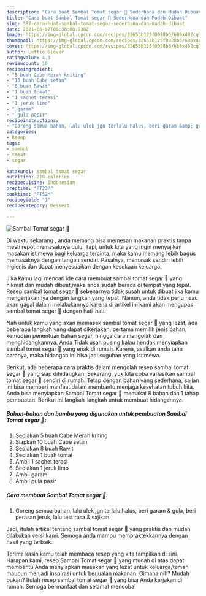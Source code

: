 ```yaml
---
description: "Cara buat Sambal Tomat segar 💛 Sederhana dan Mudah Dibuat"
title: "Cara buat Sambal Tomat segar 💛 Sederhana dan Mudah Dibuat"
slug: 587-cara-buat-sambal-tomat-segar-sederhana-dan-mudah-dibuat
date: 2021-06-07T06:38:08.930Z
image: https://img-global.cpcdn.com/recipes/32653b125f0028b6/680x482cq70/sambal-tomat-segar-💛-foto-resep-utama.jpg
thumbnail: https://img-global.cpcdn.com/recipes/32653b125f0028b6/680x482cq70/sambal-tomat-segar-💛-foto-resep-utama.jpg
cover: https://img-global.cpcdn.com/recipes/32653b125f0028b6/680x482cq70/sambal-tomat-segar-💛-foto-resep-utama.jpg
author: Lettie Glover
ratingvalue: 4.3
reviewcount: 10
recipeingredient:
- "5 buah Cabe Merah kriting"
- "10 buah Cabe setan"
- "8 buah Rawit"
- "1 buah tomat"
- "1 sachet terasi"
- "1 jeruk limo"
- " garam"
- " gula pasir"
recipeinstructions:
- "Goreng semua bahan, lalu ulek jgn terlalu halus, beri garam &amp; gula, beri perasan jeruk, lalu test rasa &amp; sajikan"
categories:
- Resep
tags:
- sambal
- tomat
- segar

katakunci: sambal tomat segar 
nutrition: 218 calories
recipecuisine: Indonesian
preptime: "PT23M"
cooktime: "PT52M"
recipeyield: "1"
recipecategory: Dessert

---
```



![Sambal Tomat segar 💛](https://img-global.cpcdn.com/recipes/32653b125f0028b6/680x482cq70/sambal-tomat-segar-💛-foto-resep-utama.jpg)

Di waktu  sekarang , anda memang bisa memesan makanan praktis tanpa mesti repot memasaknya dulu. Tapi, untuk kita yang ingin menyajikan masakan istimewa bagi keluarga tercinta, maka kamu memang lebih bagus memasaknya dengan tangan sendiri. Pasalnya, memasak sendiri lebih higienis dan dapat menyesuaikan dengan kesukaan keluarga.

Jika kamu lagi mencari ide cara membuat sambal tomat segar 💛 yang nikmat dan mudah dibuat,maka anda sudah berada di tempat yang tepat. Resep sambal tomat segar 💛  sebenarnya tidak susah untuk dibuat jika kamu mengerjakannya dengan langkah yang tepat. Namun, anda tidak perlu risau akan gagal dalam melakukannya 
karena di artikel ini kami akan mengupas sambal tomat segar 💛 dengan hati-hati.  



Nah untuk kamu yang akan memasak sambal tomat segar 💛 yang lezat, ada beberapa langkah yang dapat dikerjakan, pertama memilih jenis bahan, kemudian penentuan bahan segar, hingga cara mengolah dan menghidangkannya. Anda Tidak usah pusing kalau hendak menyiapkan sambal tomat segar 💛 yang enak di rumah. Karena, asalkan anda  tahu caranya, maka hidangan ini bisa jadi suguhan yang istimewa.

Berikut, ada beberapa cara praktis  dalam mengolah resep sambal tomat segar 💛 yang siap dihidangkan. Sekarang, yuk kita coba variasikan sambal tomat segar 💛 sendiri di rumah. Tetap dengan bahan yang sederhana, sajian ini bisa memberi manfaat dalam membantu menjaga kesehatan tubuh kita. Anda bisa menyiapkan Sambal Tomat segar 💛 memakai 8 bahan dan 1 tahap pembuatan. Berikut ini langkah-langkah untuk membuat hidangannya.

<!--inarticleads1-->

##### Bahan-bahan dan bumbu yang digunakan untuk pembuatan Sambal Tomat segar 💛:

1. Sediakan 5 buah Cabe Merah kriting
1. Siapkan 10 buah Cabe setan
1. Sediakan 8 buah Rawit
1. Sediakan 1 buah tomat
1. Ambil 1 sachet terasi
1. Sediakan 1 jeruk limo
1. Ambil  garam
1. Ambil  gula pasir




<!--inarticleads2-->

##### Cara membuat Sambal Tomat segar 💛:

1. Goreng semua bahan, lalu ulek jgn terlalu halus, beri garam &amp; gula, beri perasan jeruk, lalu test rasa &amp; sajikan




Jadi, itulah artikel tentang  sambal tomat segar 💛  yang praktis dan mudah dilakukan versi kami. Semoga anda mampu mempraktekkannya dengan hasil yang terbaik. 

Terima kasih kamu telah membaca resep yang kita tampilkan di sini. Harapan kami, resep  Sambal Tomat segar 💛 yang mudah di atas dapat membantu Anda menyiapkan masakan yang lezat untuk keluarga/teman maupun menjadi inspirasi untuk berjualan makanan. Gimana nih? Mudah bukan? Itulah resep sambal tomat segar 💛 yang bisa Anda kerjakan di rumah. Semoga bermanfaat dan selamat mencoba!


